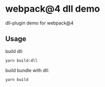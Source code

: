 # webpack@4 dll demo

dll-plugin demo for webpack@4

## Usage

build dll:
```sh
yarn build:dll
```

build bundle with dll:
```sh
yarn build
```

